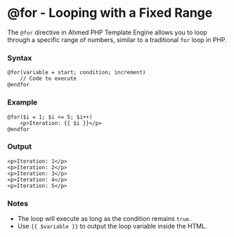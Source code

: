 # @for - Looping with a Fixed Range

The `@for` directive in Ahmed PHP Template Engine allows you to loop through a specific range of numbers, similar to a traditional `for` loop in PHP.

### Syntax

```
@for(variable = start; condition; increment)
    // Code to execute
@endfor
```

### Example

```
@for($i = 1; $i <= 5; $i++)
    <p>Iteration: {{ $i }}</p>
@endfor
```

### Output

```
<p>Iteration: 1</p>
<p>Iteration: 2</p>
<p>Iteration: 3</p>
<p>Iteration: 4</p>
<p>Iteration: 5</p>
```

### Notes

* The loop will execute as long as the condition remains `true`.
* Use `{{ $variable }}` to output the loop variable inside the HTML.
